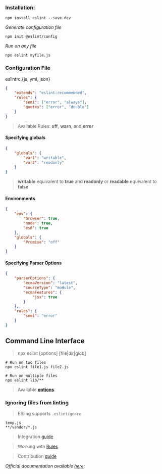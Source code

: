 ### Installation:
```shell
npm install eslint --save-dev
```
_Generate configuration file_

```shell
npm init @eslint/config
```
_Run on any file_
```shell
npx eslint myfile.js
```

### Configuration File
eslintrc.{js, yml, json}
```json
{
    "extends": "eslint:recommended",
    "rules": {
        "semi": ["error", "always"],
        "quotes": ["error", "double"]
    }
}
```
> Available Rules: **off**, **warn**, and **error**
#### Specifying globals
```json
{
    "globals": {
        "var1": "writable",
        "var2": "readonly"
    }
}
```
> **writable** equivalent to **true** and **readonly** or **readable** equivalent to **false**

#### Environments
```json
{
    "env": {
        "browser": true,
        "node": true,
        "es6": true
    },
    "globals": {
        "Promise": "off"
    }
}
```
#### Specifying Parser Options
```json
{
    "parserOptions": {
        "ecmaVersion": "latest",
        "sourceType": "module",
        "ecmaFeatures": {
            "jsx": true
        }
    },
    "rules": {
        "semi": "error"
    }
}
```

## Command Line Interface
> npx eslint [options] [file|dir|glob]
```shell
# Run on two files
npx eslint file1.js file2.js

# Run on multiple files
npx eslint lib/**
```
> Available [**options**](https://eslint.org/docs/user-guide/command-line-interface#options)
### Ignoring files from linting
> ESling supports `.eslintignore`
```ignorelang
temp.js
**/vendor/*.js
```
> Integration [guide](https://eslint.org/docs/user-guide/integrations)

> Working with [Rules](https://eslint.org/docs/developer-guide/working-with-rules)

> Contribution [guide](https://eslint.org/docs/developer-guide/contributing)

_Official documentation available [here](https://eslint.org/docs/user-guide/getting-started):_